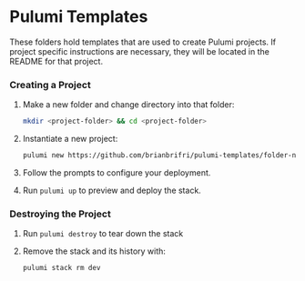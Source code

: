# Pulumi Templates

These folders hold templates that are used to create Pulumi projects. If project specific instructions are necessary, they will be located in the README for that project.

### Creating a Project

1. Make a new folder and change directory into that folder:

   ```sh
   mkdir <project-folder> && cd <project-folder>
   ```

2. Instantiate a new project:

   ```sh
   pulumi new https://github.com/brianbrifri/pulumi-templates/folder-name
   ```

3. Follow the prompts to configure your deployment.
4. Run `pulumi up` to preview and deploy the stack.



### Destroying the Project

1. Run `pulumi destroy` to tear down the stack

2. Remove the stack and its history with:

   ```
   pulumi stack rm dev
   ```



